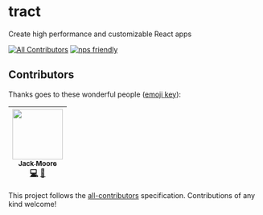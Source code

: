 # tract

Create high performance and customizable React apps

[![All Contributors](https://img.shields.io/badge/all_contributors-1-orange.svg?style=flat-square)](#contributors)
[![nps friendly][nps-badge]](#badge)

## Contributors

Thanks goes to these wonderful people ([emoji key](https://github.com/kentcdodds/all-contributors#emoji-key)):

<!-- ALL-CONTRIBUTORS-LIST:START - Do not remove or modify this section -->
| [<img src="https://avatars1.githubusercontent.com/u/8162598?v=4" width="100px;"/><br /><sub>Jack Moore</sub>](https://github.com/jtmthf)<br />[💻](https://github.com/jtmthf/tract/commits?author=jtmthf "Code") [🤔](#ideas-jtmthf "Ideas, Planning, & Feedback") |
| :---: |
<!-- ALL-CONTRIBUTORS-LIST:END -->

This project follows the [all-contributors](https://github.com/kentcdodds/all-contributors) specification. Contributions of any kind welcome!

[nps-badge]: https://img.shields.io/badge/nps-friendly-blue.svg?style=flat-square